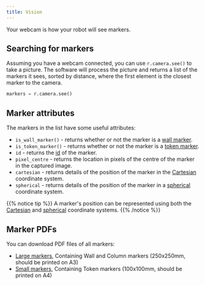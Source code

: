 ```yaml
---
title: Vision
---
```


Your webcam is how your robot will see markers.

## Searching for markers
Assuming you have a webcam connected, you can use `r.camera.see()` to take a picture. The software will process the picture and returns a list of the markers it sees, sorted by distance, where the first element is the closest marker to the camera.

```python
markers = r.camera.see()
```

## Marker attributes
The markers in the list have some useful attributes:

- `is_wall_marker()` - returns whether or not the marker is a [wall marker](marker-ids/#wall-markers).
- `is_token_marker()` - returns whether or not the marker is a [token marker](marker-ids/#token-markers).
- `id` - returns the [id](marker-ids) of the marker.
- `pixel_centre` - returns the location in pixels of the centre of the marker in the captured image.
- `cartesian` - returns details of the position of the marker in the [Cartesian](coordinates/#cartesian-coordinates) coordinate system.
- `spherical` - returns details of the position of the marker in a [spherical](coordinates/#spherical-coordinates) coordinate system.

{{% notice tip %}}
A marker's position can be represented using both the [Cartesian](coordinates/#cartesian-coordinates) and [spherical](coordinates/#spherical-coordinates) coordinate systems.
{{% /notice %}}

## Marker PDFs
You can download PDF files of all markers:

- [Large markers](/docs/large-tags.pdf), Containing Wall and Column markers (250x250mm, should be printed on A3)
- [Small markers](/docs/small-tags.pdf), Containing Token markers (100x100mm, should be printed on A4)
